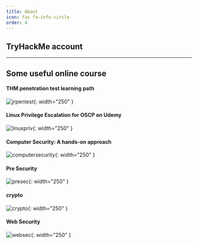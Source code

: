 ```yaml
---
title: About
icon: fas fa-info-circle
order: 4
---
```


## TryHackMe account
<script src="https://tryhackme.com/badge/836492"></script>

---

## Some useful online course

#### THM penetration test learning path
![jrpentest](/jrpen.png){: width="250" }

#### Linux Privilege Escalation for OSCP on Udemy
![linuxpriv](/linuxesc.jpg){: width="250" }

#### Computer Security: A hands-on approach
![computersecurity](/wenliangcomputersecurity.jpg){: width="250" }

#### Pre Security
![presec](/presec.png){: width="250" }

#### crypto
![crypto](/wenliangcrypto.jpg){: width="250" }

#### Web Security
![websec](/wenliangwebsecurity.jpg){: width="250" }
